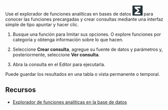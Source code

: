 Use el explorador de funciones analíticas en bases de datos ![""](Images/vxh1684731330989.svg) para conocer las funciones precargadas y crear consultas mediante una interfaz simple de tipo apuntar y hacer clic.

1.  Busque una función para limitar sus opciones. O explore funciones por categoría y obtenga información sobre lo que hacen.

2.  Seleccione **Crear consulta**, agregue su fuente de datos y parámetros y, posteriormente, seleccione **Ver consulta**.

3.  Abra la consulta en el Editor para ejecutarla.

Puede guardar los resultados en una tabla o vista permanente o temporal.

Recursos
--------

-   [Explorador de funciones analíticas en la base de datos](https://docs.teradata.com/access/sources/dita/topic?dita:topicPath=vot1684158652679.dita)
